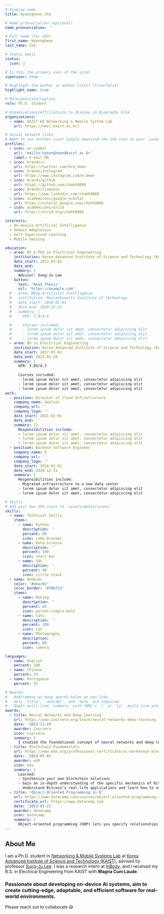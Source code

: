 ```yaml
---
# Display name
title: Hyeongheon Cha

# Name pronunciation (optional)
name_pronunciation: ''

# Full name (for SEO)
first_name: Hyeongheon
last_name: Cha

# Status emoji
status:
  icon: 🍓

# Is this the primary user of the site?
superuser: true

# Highlight the author in author lists? (true/false)
highlight_name: true

# Role/position/tagline
role: Ph.D. Student

# Organizations/Affiliations to display in Biography blox
organizations:
  - name: KAIST EE Networking & Mobile System Lab
    url: https://nmsl.kaist.ac.kr/

# Social network links
# Need to use another icon? Simply download the SVG icon to your `assets/media/icons/` folder.
profiles:
  - icon: at-symbol
    url: 'mailto:hyeongheon@kaist.ac.kr'
    label: E-mail Me
  - icon: brands/x
    url: https://twitter.com/bro_heon
  - icon: brands/instagram
    url: https://www.instagram.com/h.heon
  - icon: brands/github
    url: https://github.com/chahh9808
  - icon: brands/linkedin
    url: https://www.linkedin.com/chahh9808
  - icon: academicons/google-scholar
    url: https://scholar.google.com/chahh9808
  - icon: academicons/orcid
    url: https://orcid.org/chahh9808

interests:
  - On-device Artificial Intelligence
  - Domain Adaptation
  - Self-Supervised Learning
  - Mobile Sensing

education:
  - area: MS & PhD in Electrical Engineering
    institution: Korea Advanced Institute of Science and Technology (KAIST)
    date_start: 2022-03-01
    date_end: 
    summary: |
      Advisor: Sung-Ju Lee
    button:
      text: 'Read Thesis'
      url: 'https://example.com'
  # - area: MEng Artificial Intelligence
  #   institution: Massachusetts Institute of Technology
  #   date_start: 2016-01-01
  #   date_end: 2020-12-31
  #   summary: |
  #     GPA: 3.8/4.0

  #     Courses included:
  #     - lorem ipsum dolor sit amet, consectetur adipiscing elit
  #     - lorem ipsum dolor sit amet, consectetur adipiscing elit
  #     - lorem ipsum dolor sit amet, consectetur adipiscing elit
  - area: BS in Electrical Engineering
    institution: Korea Advanced Institute of Science and Technology (KAIST)
    date_start: 2017-03-01
    date_end: 2022-02-28
    summary: |
      GPA: 3.85/4.3
      
      Courses included:
      - lorem ipsum dolor sit amet, consectetur adipiscing elit
      - lorem ipsum dolor sit amet, consectetur adipiscing elit
      - lorem ipsum dolor sit amet, consectetur adipiscing elit
work:
  - position: Director of Cloud Infrastructure
    company_name: GenCoin
    company_url: ''
    company_logo: ''
    date_start: 2021-01-01
    date_end: ''
    summary: |2-
      Responsibilities include:
      - lorem ipsum dolor sit amet, consectetur adipiscing elit
      - lorem ipsum dolor sit amet, consectetur adipiscing elit
      - lorem ipsum dolor sit amet, consectetur adipiscing elit
  - position: Backend Software Engineer
    company_name: X
    company_url: ''
    company_logo: ''
    date_start: 2016-01-01
    date_end: 2020-12-31
    summary: |
      Responsibilities include:
      - Migrated infrastructure to a new data center
      - lorem ipsum dolor sit amet, consectetur adipiscing elit
      - lorem ipsum dolor sit amet, consectetur adipiscing elit

# Skills
# Add your own SVG icons to `assets/media/icons/`
skills:
  - name: Technical Skills
    items:
      - name: Python
        description: ''
        percent: 80
        icon: code-bracket
      - name: Data Science
        description: ''
        percent: 100
        icon: chart-bar
      - name: SQL
        description: ''
        percent: 40
        icon: circle-stack
  - name: Hobbies
    color: '#eeac02'
    color_border: '#f0bf23'
    items:
      - name: Hiking
        description: ''
        percent: 60
        icon: person-simple-walk
      - name: Cats
        description: ''
        percent: 100
        icon: cat
      - name: Photography
        description: ''
        percent: 80
        icon: camera

languages:
  - name: English
    percent: 100
  - name: Chinese
    percent: 75
  - name: Portuguese
    percent: 25

# Awards.
#   Add/remove as many awards below as you like.
#   Only `title`, `awarder`, and `date` are required.
#   Begin multi-line `summary` with YAML's `|` or `|2-` multi-line prefix and indent 2 spaces below.
awards:
  - title: Neural Networks and Deep Learning
    url: https://www.coursera.org/learn/neural-networks-deep-learning
    date: '2023-11-25'
    awarder: Coursera
    icon: coursera
    summary: |
      I studied the foundational concept of neural networks and deep learning. By the end, I was familiar with the significant technological trends driving the rise of deep learning; build, train, and apply fully connected deep neural networks; implement efficient (vectorized) neural networks; identify key parameters in a neural network’s architecture; and apply deep learning to your own applications.
  - title: Blockchain Fundamentals
    url: https://www.edx.org/professional-certificate/uc-berkeleyx-blockchain-fundamentals
    date: '2023-07-01'
    awarder: edX
    icon: edx
    summary: |
      Learned:
      - Synthesize your own blockchain solutions
      - Gain an in-depth understanding of the specific mechanics of Bitcoin
      - Understand Bitcoin’s real-life applications and learn how to attack and destroy Bitcoin, Ethereum, smart contracts and Dapps, and alternatives to Bitcoin’s Proof-of-Work consensus algorithm
  - title: 'Object-Oriented Programming in R'
    url: https://www.datacamp.com/courses/object-oriented-programming-with-s3-and-r6-in-r
    certificate_url: https://www.datacamp.com
    date: '2023-01-21'
    awarder: datacamp
    icon: datacamp
    summary: |
      Object-oriented programming (OOP) lets you specify relationships between functions and the objects that they can act on, helping you manage complexity in your code. This is an intermediate level course, providing an introduction to OOP, using the S3 and R6 systems. S3 is a great day-to-day R programming tool that simplifies some of the functions that you write. R6 is especially useful for industry-specific analyses, working with web APIs, and building GUIs.
---
```


## About Me

I am a Ph.D. student in <a href="https://nmsl.kaist.ac.kr/">Networking & Mobile Systems Lab</a> at <a href="https://nmsl.kaist.ac.kr/">Korea Advanced Institute of Science and Technology (KAIST)</a>, advised by professor <a href="https://sites.google.com/site/wewantsj/">Sung-Ju Lee</a>. I was a research intern at <a href="https://inbodyusa.com/">InBody</a>, and I received my B.S. in Electrical Engineering from KAIST with <strong>Magna Cum Laude</strong>.
### Passionate about developing on-device AI systems, aim to create cutting-edge, adaptable, and efficient software for real-world environments. 
Please reach out to collaborate 😃
